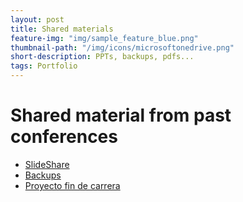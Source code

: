```yaml
---
layout: post
title: Shared materials
feature-img: "img/sample_feature_blue.png"
thumbnail-path: "/img/icons/microsoftonedrive.png"
short-description: PPTs, backups, pdfs...
tags: Portfolio
---
```

# Shared material from past conferences

- [SlideShare](http://slideshare.net/enriquecatala)
- [Backups](https://onedrive.live.com/?id=E1CF79E59F54ABED%211407527&cid=E1CF79E59F54ABED)
- [Proyecto fin de carrera](https://onedrive.live.com/?id=E1CF79E59F54ABED%2121263&cid=E1CF79E59F54ABED)

